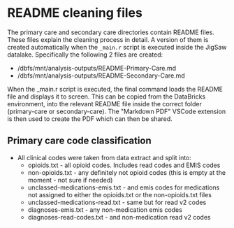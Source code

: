 # README cleaning files

The primary care and secondary care directories contain README files. These files explain the cleaning process in detail. A version of them is created automatically when the `_main.r` script is executed inside the JigSaw datalake. Specifically the following 2 files are created:

- /dbfs/mnt/analysis-outputs/README-Primary-Care.md
- /dbfs/mnt/analysis-outputs/README-Secondary-Care.md

When the \_main.r script is executed, the final command loads the README file and displays it to screen. This can be copied from the DataBricks environment, into the relevant README file inside the correct folder (primary-care or secondary-care). The "Markdown PDF" VSCode extension is then used to create the PDF which can then be shared.

## Primary care code classification

- All clinical codes were taken from data extract and split into:
  - opioids.txt - all opioid codes. Includes read codes and EMIS codes
  - non-opioids.txt - any definitely not opioid codes (this is empty at the moment - not sure if needed)
  - unclassed-medications-emis.txt - and emis codes for medications not assigned to either the opioids.txt or the non-opioids.txt files
  - unclassed-medications-read.txt - same but for read v2 codes
  - diagnoses-emis.txt - any non-medication emis codes
  - diagnoses-read-codes.txt - and non-medication read v2 codes
